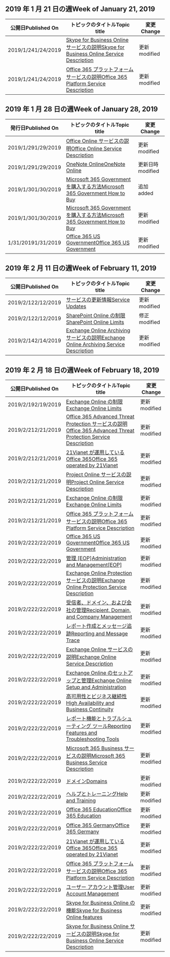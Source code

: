 <!-- This file is generated automatically each week. Changes made to this file will be overwritten.-->




## <a name="week-of-january-21-2019"></a><span data-ttu-id="e0bf2-101">2019 年 1 月 21 日の週</span><span class="sxs-lookup"><span data-stu-id="e0bf2-101">Week of January 21, 2019</span></span>


| <span data-ttu-id="e0bf2-102">公開日</span><span class="sxs-lookup"><span data-stu-id="e0bf2-102">Published On</span></span> |<span data-ttu-id="e0bf2-103">トピックのタイトル</span><span class="sxs-lookup"><span data-stu-id="e0bf2-103">Topic title</span></span> | <span data-ttu-id="e0bf2-104">変更</span><span class="sxs-lookup"><span data-stu-id="e0bf2-104">Change</span></span> |
|------|------------|--------|
| <span data-ttu-id="e0bf2-105">2019/1/24</span><span class="sxs-lookup"><span data-stu-id="e0bf2-105">1/24/2019</span></span> | [<span data-ttu-id="e0bf2-106">Skype for Business Online サービスの説明</span><span class="sxs-lookup"><span data-stu-id="e0bf2-106">Skype for Business Online Service Description</span></span>](/Office365/ServiceDescriptions/skype-for-business-online-service-description/skype-for-business-online-service-description) | <span data-ttu-id="e0bf2-107">更新</span><span class="sxs-lookup"><span data-stu-id="e0bf2-107">modified</span></span> |
| <span data-ttu-id="e0bf2-108">2019/1/24</span><span class="sxs-lookup"><span data-stu-id="e0bf2-108">1/24/2019</span></span> | [<span data-ttu-id="e0bf2-109">Office 365 プラットフォーム サービスの説明</span><span class="sxs-lookup"><span data-stu-id="e0bf2-109">Office 365 Platform Service Description</span></span>](/Office365/ServiceDescriptions/office-365-platform-service-description/office-365-platform-service-description) | <span data-ttu-id="e0bf2-110">更新</span><span class="sxs-lookup"><span data-stu-id="e0bf2-110">modified</span></span> |


## <a name="week-of-january-28-2019"></a><span data-ttu-id="e0bf2-111">2019 年 1 月 28 日の週</span><span class="sxs-lookup"><span data-stu-id="e0bf2-111">Week of January 28, 2019</span></span>


| <span data-ttu-id="e0bf2-112">発行日</span><span class="sxs-lookup"><span data-stu-id="e0bf2-112">Published On</span></span> |<span data-ttu-id="e0bf2-113">トピックのタイトル</span><span class="sxs-lookup"><span data-stu-id="e0bf2-113">Topic title</span></span> | <span data-ttu-id="e0bf2-114">変更</span><span class="sxs-lookup"><span data-stu-id="e0bf2-114">Change</span></span> |
|------|------------|--------|
| <span data-ttu-id="e0bf2-115">2019/1/29</span><span class="sxs-lookup"><span data-stu-id="e0bf2-115">1/29/2019</span></span> | [<span data-ttu-id="e0bf2-116">Office Online サービスの説明</span><span class="sxs-lookup"><span data-stu-id="e0bf2-116">Office Online Service Description</span></span>](/Office365/ServiceDescriptions/office-online-service-description/office-online-service-description) | <span data-ttu-id="e0bf2-117">更新</span><span class="sxs-lookup"><span data-stu-id="e0bf2-117">modified</span></span> |
| <span data-ttu-id="e0bf2-118">2019/1/29</span><span class="sxs-lookup"><span data-stu-id="e0bf2-118">1/29/2019</span></span> | [<span data-ttu-id="e0bf2-119">OneNote Online</span><span class="sxs-lookup"><span data-stu-id="e0bf2-119">OneNote Online</span></span>](/Office365/ServiceDescriptions/office-online-service-description/onenote-online) | <span data-ttu-id="e0bf2-120">更新日時</span><span class="sxs-lookup"><span data-stu-id="e0bf2-120">modified</span></span> |
| <span data-ttu-id="e0bf2-121">2019/1/30</span><span class="sxs-lookup"><span data-stu-id="e0bf2-121">1/30/2019</span></span> | [<span data-ttu-id="e0bf2-122">Microsoft 365 Government を購入する方法</span><span class="sxs-lookup"><span data-stu-id="e0bf2-122">Microsoft 365 Government How to Buy</span></span>](/Office365/ServiceDescriptions/office-365-platform-service-description/office-365-us-government/microsoft-365-government-how-to-buy) | <span data-ttu-id="e0bf2-123">追加</span><span class="sxs-lookup"><span data-stu-id="e0bf2-123">added</span></span> |
| <span data-ttu-id="e0bf2-124">2019/1/30</span><span class="sxs-lookup"><span data-stu-id="e0bf2-124">1/30/2019</span></span> | [<span data-ttu-id="e0bf2-125">Microsoft 365 Government を購入する方法</span><span class="sxs-lookup"><span data-stu-id="e0bf2-125">Microsoft 365 Government How to Buy</span></span>](/Office365/ServiceDescriptions/office-365-platform-service-description/office-365-us-government/microsoft-365-government-how-to-buy) | <span data-ttu-id="e0bf2-126">更新</span><span class="sxs-lookup"><span data-stu-id="e0bf2-126">modified</span></span> |
| <span data-ttu-id="e0bf2-127">1/31/2019</span><span class="sxs-lookup"><span data-stu-id="e0bf2-127">1/31/2019</span></span> | [<span data-ttu-id="e0bf2-128">Office 365 US Government</span><span class="sxs-lookup"><span data-stu-id="e0bf2-128">Office 365 US Government</span></span>](/Office365/ServiceDescriptions/office-365-platform-service-description/office-365-us-government/office-365-us-government) | <span data-ttu-id="e0bf2-129">更新</span><span class="sxs-lookup"><span data-stu-id="e0bf2-129">modified</span></span> |


## <a name="week-of-february-11-2019"></a><span data-ttu-id="e0bf2-130">2019 年 2 月 11 日の週</span><span class="sxs-lookup"><span data-stu-id="e0bf2-130">Week of February 11, 2019</span></span>


| <span data-ttu-id="e0bf2-131">公開日</span><span class="sxs-lookup"><span data-stu-id="e0bf2-131">Published On</span></span> |<span data-ttu-id="e0bf2-132">トピックのタイトル</span><span class="sxs-lookup"><span data-stu-id="e0bf2-132">Topic title</span></span> | <span data-ttu-id="e0bf2-133">変更</span><span class="sxs-lookup"><span data-stu-id="e0bf2-133">Change</span></span> |
|------|------------|--------|
| <span data-ttu-id="e0bf2-134">2019/2/12</span><span class="sxs-lookup"><span data-stu-id="e0bf2-134">2/12/2019</span></span> | [<span data-ttu-id="e0bf2-135">サービスの更新情報</span><span class="sxs-lookup"><span data-stu-id="e0bf2-135">Service Updates</span></span>](/Office365/ServiceDescriptions/office-365-platform-service-description/service-updates) | <span data-ttu-id="e0bf2-136">更新</span><span class="sxs-lookup"><span data-stu-id="e0bf2-136">modified</span></span> |
| <span data-ttu-id="e0bf2-137">2019/2/12</span><span class="sxs-lookup"><span data-stu-id="e0bf2-137">2/12/2019</span></span> | [<span data-ttu-id="e0bf2-138">SharePoint Online の制限</span><span class="sxs-lookup"><span data-stu-id="e0bf2-138">SharePoint Online Limits</span></span>](/Office365/ServiceDescriptions/sharepoint-online-service-description/sharepoint-online-limits) | <span data-ttu-id="e0bf2-139">修正</span><span class="sxs-lookup"><span data-stu-id="e0bf2-139">modified</span></span> |
| <span data-ttu-id="e0bf2-140">2019/2/14</span><span class="sxs-lookup"><span data-stu-id="e0bf2-140">2/14/2019</span></span> | [<span data-ttu-id="e0bf2-141">Exchange Online Archiving サービスの説明</span><span class="sxs-lookup"><span data-stu-id="e0bf2-141">Exchange Online Archiving Service Description</span></span>](/Office365/ServiceDescriptions/exchange-online-archiving-service-description/exchange-online-archiving-service-description) | <span data-ttu-id="e0bf2-142">更新</span><span class="sxs-lookup"><span data-stu-id="e0bf2-142">modified</span></span> |


## <a name="week-of-february-18-2019"></a><span data-ttu-id="e0bf2-143">2019 年 2 月 18 日の週</span><span class="sxs-lookup"><span data-stu-id="e0bf2-143">Week of February 18, 2019</span></span>


| <span data-ttu-id="e0bf2-144">公開日</span><span class="sxs-lookup"><span data-stu-id="e0bf2-144">Published On</span></span> |<span data-ttu-id="e0bf2-145">トピックのタイトル</span><span class="sxs-lookup"><span data-stu-id="e0bf2-145">Topic title</span></span> | <span data-ttu-id="e0bf2-146">変更</span><span class="sxs-lookup"><span data-stu-id="e0bf2-146">Change</span></span> |
|------|------------|--------|
| <span data-ttu-id="e0bf2-147">2019/2/19</span><span class="sxs-lookup"><span data-stu-id="e0bf2-147">2/19/2019</span></span> | [<span data-ttu-id="e0bf2-148">Exchange Online の制限</span><span class="sxs-lookup"><span data-stu-id="e0bf2-148">Exchange Online Limits</span></span>](/Office365/ServiceDescriptions/exchange-online-service-description/exchange-online-limits) | <span data-ttu-id="e0bf2-149">更新</span><span class="sxs-lookup"><span data-stu-id="e0bf2-149">modified</span></span> |
| <span data-ttu-id="e0bf2-150">2019/2/21</span><span class="sxs-lookup"><span data-stu-id="e0bf2-150">2/21/2019</span></span> | [<span data-ttu-id="e0bf2-151">Office 365 Advanced Threat Protection サービスの説明</span><span class="sxs-lookup"><span data-stu-id="e0bf2-151">Office 365 Advanced Threat Protection Service Description</span></span>](/Office365/ServiceDescriptions/office-365-advanced-threat-protection-service-description) | <span data-ttu-id="e0bf2-152">更新</span><span class="sxs-lookup"><span data-stu-id="e0bf2-152">modified</span></span> |
| <span data-ttu-id="e0bf2-153">2019/2/21</span><span class="sxs-lookup"><span data-stu-id="e0bf2-153">2/21/2019</span></span> | [<span data-ttu-id="e0bf2-154">21Vianet が運用している Office 365</span><span class="sxs-lookup"><span data-stu-id="e0bf2-154">Office 365 operated by 21Vianet</span></span>](/Office365/ServiceDescriptions/office-365-platform-service-description/office-365-operated-by-21vianet) | <span data-ttu-id="e0bf2-155">更新</span><span class="sxs-lookup"><span data-stu-id="e0bf2-155">modified</span></span> |
| <span data-ttu-id="e0bf2-156">2019/2/21</span><span class="sxs-lookup"><span data-stu-id="e0bf2-156">2/21/2019</span></span> | [<span data-ttu-id="e0bf2-157">Project Online サービスの説明</span><span class="sxs-lookup"><span data-stu-id="e0bf2-157">Project Online Service Description</span></span>](/Office365/ServiceDescriptions/project-online-service-description/project-online-service-description) | <span data-ttu-id="e0bf2-158">更新</span><span class="sxs-lookup"><span data-stu-id="e0bf2-158">modified</span></span> |
| <span data-ttu-id="e0bf2-159">2019/2/21</span><span class="sxs-lookup"><span data-stu-id="e0bf2-159">2/21/2019</span></span> | [<span data-ttu-id="e0bf2-160">Exchange Online の制限</span><span class="sxs-lookup"><span data-stu-id="e0bf2-160">Exchange Online Limits</span></span>](/Office365/ServiceDescriptions/exchange-online-service-description/exchange-online-limits) | <span data-ttu-id="e0bf2-161">更新</span><span class="sxs-lookup"><span data-stu-id="e0bf2-161">modified</span></span> |
| <span data-ttu-id="e0bf2-162">2019/2/21</span><span class="sxs-lookup"><span data-stu-id="e0bf2-162">2/21/2019</span></span> | [<span data-ttu-id="e0bf2-163">Office 365 プラットフォーム サービスの説明</span><span class="sxs-lookup"><span data-stu-id="e0bf2-163">Office 365 Platform Service Description</span></span>](/Office365/ServiceDescriptions/office-365-platform-service-description/office-365-platform-service-description) | <span data-ttu-id="e0bf2-164">更新</span><span class="sxs-lookup"><span data-stu-id="e0bf2-164">modified</span></span> |
| <span data-ttu-id="e0bf2-165">2019/2/22</span><span class="sxs-lookup"><span data-stu-id="e0bf2-165">2/22/2019</span></span> | [<span data-ttu-id="e0bf2-166">Office 365 US Government</span><span class="sxs-lookup"><span data-stu-id="e0bf2-166">Office 365 US Government</span></span>](/Office365/ServiceDescriptions/office-365-platform-service-description/office-365-us-government/office-365-us-government) | <span data-ttu-id="e0bf2-167">更新</span><span class="sxs-lookup"><span data-stu-id="e0bf2-167">modified</span></span> |
| <span data-ttu-id="e0bf2-168">2019/2/22</span><span class="sxs-lookup"><span data-stu-id="e0bf2-168">2/22/2019</span></span> | <span data-ttu-id="e0bf2-169">[管理 [EOP]](/Office365/ServiceDescriptions/exchange-online-protection-service-description/administration-and-management-eop)</span><span class="sxs-lookup"><span data-stu-id="e0bf2-169">[Administration and Management[EOP]](/Office365/ServiceDescriptions/exchange-online-protection-service-description/administration-and-management-eop)</span></span> | <span data-ttu-id="e0bf2-170">更新</span><span class="sxs-lookup"><span data-stu-id="e0bf2-170">modified</span></span> |
| <span data-ttu-id="e0bf2-171">2019/2/22</span><span class="sxs-lookup"><span data-stu-id="e0bf2-171">2/22/2019</span></span> | [<span data-ttu-id="e0bf2-172">Exchange Online Protection サービスの説明</span><span class="sxs-lookup"><span data-stu-id="e0bf2-172">Exchange Online Protection Service Description</span></span>](/Office365/ServiceDescriptions/exchange-online-protection-service-description/exchange-online-protection-service-description) | <span data-ttu-id="e0bf2-173">更新</span><span class="sxs-lookup"><span data-stu-id="e0bf2-173">modified</span></span> |
| <span data-ttu-id="e0bf2-174">2019/2/22</span><span class="sxs-lookup"><span data-stu-id="e0bf2-174">2/22/2019</span></span> | [<span data-ttu-id="e0bf2-175">受信者、ドメイン、および会社の管理</span><span class="sxs-lookup"><span data-stu-id="e0bf2-175">Recipient, Domain, and Company Management</span></span>](/Office365/ServiceDescriptions/exchange-online-protection-service-description/recipient-domain-and-company-management) | <span data-ttu-id="e0bf2-176">更新</span><span class="sxs-lookup"><span data-stu-id="e0bf2-176">modified</span></span> |
| <span data-ttu-id="e0bf2-177">2019/2/22</span><span class="sxs-lookup"><span data-stu-id="e0bf2-177">2/22/2019</span></span> | [<span data-ttu-id="e0bf2-178">レポート作成とメッセージ追跡</span><span class="sxs-lookup"><span data-stu-id="e0bf2-178">Reporting and Message Trace</span></span>](/Office365/ServiceDescriptions/exchange-online-protection-service-description/reporting-and-message-trace) | <span data-ttu-id="e0bf2-179">更新</span><span class="sxs-lookup"><span data-stu-id="e0bf2-179">modified</span></span> |
| <span data-ttu-id="e0bf2-180">2019/2/22</span><span class="sxs-lookup"><span data-stu-id="e0bf2-180">2/22/2019</span></span> | [<span data-ttu-id="e0bf2-181">Exchange Online サービスの説明</span><span class="sxs-lookup"><span data-stu-id="e0bf2-181">Exchange Online Service Description</span></span>](/Office365/ServiceDescriptions/exchange-online-service-description/exchange-online-service-description) | <span data-ttu-id="e0bf2-182">更新</span><span class="sxs-lookup"><span data-stu-id="e0bf2-182">modified</span></span> |
| <span data-ttu-id="e0bf2-183">2019/2/22</span><span class="sxs-lookup"><span data-stu-id="e0bf2-183">2/22/2019</span></span> | [<span data-ttu-id="e0bf2-184">Exchange Online のセットアップと管理</span><span class="sxs-lookup"><span data-stu-id="e0bf2-184">Exchange Online Setup and Administration</span></span>](/Office365/ServiceDescriptions/exchange-online-service-description/exchange-online-setup-and-administration) | <span data-ttu-id="e0bf2-185">更新</span><span class="sxs-lookup"><span data-stu-id="e0bf2-185">modified</span></span> |
| <span data-ttu-id="e0bf2-186">2019/2/22</span><span class="sxs-lookup"><span data-stu-id="e0bf2-186">2/22/2019</span></span> | [<span data-ttu-id="e0bf2-187">高可用性とビジネス継続性</span><span class="sxs-lookup"><span data-stu-id="e0bf2-187">High Availability and Business Continuity</span></span>](/Office365/ServiceDescriptions/exchange-online-service-description/high-availability-and-business-continuity) | <span data-ttu-id="e0bf2-188">更新</span><span class="sxs-lookup"><span data-stu-id="e0bf2-188">modified</span></span> |
| <span data-ttu-id="e0bf2-189">2019/2/22</span><span class="sxs-lookup"><span data-stu-id="e0bf2-189">2/22/2019</span></span> | [<span data-ttu-id="e0bf2-190">レポート機能とトラブルシューティング ツール</span><span class="sxs-lookup"><span data-stu-id="e0bf2-190">Reporting Features and Troubleshooting Tools</span></span>](/Office365/ServiceDescriptions/exchange-online-service-description/reporting-features-and-troubleshooting-tools) | <span data-ttu-id="e0bf2-191">更新</span><span class="sxs-lookup"><span data-stu-id="e0bf2-191">modified</span></span> |
| <span data-ttu-id="e0bf2-192">2019/2/22</span><span class="sxs-lookup"><span data-stu-id="e0bf2-192">2/22/2019</span></span> | [<span data-ttu-id="e0bf2-193">Microsoft 365 Business サービスの説明</span><span class="sxs-lookup"><span data-stu-id="e0bf2-193">Microsoft 365 Business Service Description</span></span>](/Office365/ServiceDescriptions/microsoft-365-business-service-description) | <span data-ttu-id="e0bf2-194">更新</span><span class="sxs-lookup"><span data-stu-id="e0bf2-194">modified</span></span> |
| <span data-ttu-id="e0bf2-195">2019/2/22</span><span class="sxs-lookup"><span data-stu-id="e0bf2-195">2/22/2019</span></span> | [<span data-ttu-id="e0bf2-196">ドメイン</span><span class="sxs-lookup"><span data-stu-id="e0bf2-196">Domains</span></span>](/Office365/ServiceDescriptions/office-365-platform-service-description/domains) | <span data-ttu-id="e0bf2-197">更新</span><span class="sxs-lookup"><span data-stu-id="e0bf2-197">modified</span></span> |
| <span data-ttu-id="e0bf2-198">2019/2/22</span><span class="sxs-lookup"><span data-stu-id="e0bf2-198">2/22/2019</span></span> | [<span data-ttu-id="e0bf2-199">ヘルプとトレーニング</span><span class="sxs-lookup"><span data-stu-id="e0bf2-199">Help and Training</span></span>](/Office365/ServiceDescriptions/office-365-platform-service-description/help-and-training) | <span data-ttu-id="e0bf2-200">更新</span><span class="sxs-lookup"><span data-stu-id="e0bf2-200">modified</span></span> |
| <span data-ttu-id="e0bf2-201">2019/2/22</span><span class="sxs-lookup"><span data-stu-id="e0bf2-201">2/22/2019</span></span> | [<span data-ttu-id="e0bf2-202">Office 365 Education</span><span class="sxs-lookup"><span data-stu-id="e0bf2-202">Office 365 Education</span></span>](/Office365/ServiceDescriptions/office-365-platform-service-description/office-365-education) | <span data-ttu-id="e0bf2-203">更新</span><span class="sxs-lookup"><span data-stu-id="e0bf2-203">modified</span></span> |
| <span data-ttu-id="e0bf2-204">2019/2/22</span><span class="sxs-lookup"><span data-stu-id="e0bf2-204">2/22/2019</span></span> | [<span data-ttu-id="e0bf2-205">Office 365 Germany</span><span class="sxs-lookup"><span data-stu-id="e0bf2-205">Office 365 Germany</span></span>](/Office365/ServiceDescriptions/office-365-platform-service-description/office-365-germany) | <span data-ttu-id="e0bf2-206">更新</span><span class="sxs-lookup"><span data-stu-id="e0bf2-206">modified</span></span> |
| <span data-ttu-id="e0bf2-207">2019/2/22</span><span class="sxs-lookup"><span data-stu-id="e0bf2-207">2/22/2019</span></span> | [<span data-ttu-id="e0bf2-208">21Vianet が運用している Office 365</span><span class="sxs-lookup"><span data-stu-id="e0bf2-208">Office 365 operated by 21Vianet</span></span>](/Office365/ServiceDescriptions/office-365-platform-service-description/office-365-operated-by-21vianet) | <span data-ttu-id="e0bf2-209">更新</span><span class="sxs-lookup"><span data-stu-id="e0bf2-209">modified</span></span> |
| <span data-ttu-id="e0bf2-210">2019/2/22</span><span class="sxs-lookup"><span data-stu-id="e0bf2-210">2/22/2019</span></span> | [<span data-ttu-id="e0bf2-211">Office 365 プラットフォーム サービスの説明</span><span class="sxs-lookup"><span data-stu-id="e0bf2-211">Office 365 Platform Service Description</span></span>](/Office365/ServiceDescriptions/office-365-platform-service-description/office-365-platform-service-description) | <span data-ttu-id="e0bf2-212">更新</span><span class="sxs-lookup"><span data-stu-id="e0bf2-212">modified</span></span> |
| <span data-ttu-id="e0bf2-213">2019/2/22</span><span class="sxs-lookup"><span data-stu-id="e0bf2-213">2/22/2019</span></span> | [<span data-ttu-id="e0bf2-214">ユーザー アカウント管理</span><span class="sxs-lookup"><span data-stu-id="e0bf2-214">User Account Management</span></span>](/Office365/ServiceDescriptions/office-365-platform-service-description/user-account-management) | <span data-ttu-id="e0bf2-215">更新</span><span class="sxs-lookup"><span data-stu-id="e0bf2-215">modified</span></span> |
| <span data-ttu-id="e0bf2-216">2019/2/22</span><span class="sxs-lookup"><span data-stu-id="e0bf2-216">2/22/2019</span></span> | [<span data-ttu-id="e0bf2-217">Skype for Business Online の機能</span><span class="sxs-lookup"><span data-stu-id="e0bf2-217">Skype for Business Online features</span></span>](/Office365/ServiceDescriptions/skype-for-business-online-service-description/skype-for-business-online-features) | <span data-ttu-id="e0bf2-218">更新</span><span class="sxs-lookup"><span data-stu-id="e0bf2-218">modified</span></span> |
| <span data-ttu-id="e0bf2-219">2019/2/22</span><span class="sxs-lookup"><span data-stu-id="e0bf2-219">2/22/2019</span></span> | [<span data-ttu-id="e0bf2-220">Skype for Business Online サービスの説明</span><span class="sxs-lookup"><span data-stu-id="e0bf2-220">Skype for Business Online Service Description</span></span>](/Office365/ServiceDescriptions/skype-for-business-online-service-description/skype-for-business-online-service-description) | <span data-ttu-id="e0bf2-221">更新</span><span class="sxs-lookup"><span data-stu-id="e0bf2-221">modified</span></span> |
